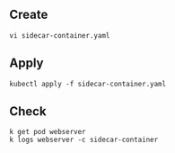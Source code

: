 ## Create
```
vi sidecar-container.yaml
```
## Apply
```
kubectl apply -f sidecar-container.yaml 
```
## Check
```
k get pod webserver 
k logs webserver -c sidecar-container
```
